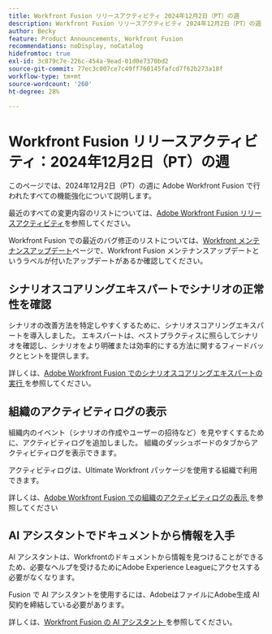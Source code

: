 ```yaml
---
title: Workfront Fusion リリースアクティビティ 2024年12月2日（PT）の週
description: Workfront Fusion リリースアクティビティ 2024年12月2日（PT）の週
author: Becky
feature: Product Announcements, Workfront Fusion
recommendations: noDisplay, noCatalog
hidefromtoc: true
exl-id: 3c879c7e-226c-454a-9ead-01d0e7370bd2
source-git-commit: 77ec3c007ce7c49ff760145fafcd7f62b273a18f
workflow-type: tm+mt
source-wordcount: '260'
ht-degree: 28%

---
```


# Workfront Fusion リリースアクティビティ：2024年12月2日（PT）の週

このページでは、2024年12月2日（PT）の週に Adobe Workfront Fusion で行われたすべての機能強化について説明します。

最近のすべての変更内容のリストについては、[Adobe Workfront Fusion リリースアクティビティ](/help/workfront-fusion/fusion-product-releases/fusion-release-activity.md)を参照してください。

Workfront Fusion での最近のバグ修正のリストについては、[Workfront メンテナンスアップデート](https://experienceleague.adobe.com/docs/workfront-known-issues/releases/current-updates.html?lang=ja)ページで、Workfront Fusion メンテナンスアップデートというラベルが付いたアップデートがあるか確認してください。

## シナリオスコアリングエキスパートでシナリオの正常性を確認

シナリオの改善方法を特定しやすくするために、シナリオスコアリングエキスパートを導入しました。 エキスパートは、ベストプラクティスに照らしてシナリオを確認し、シナリオをより明確または効率的にする方法に関するフィードバックとヒントを提供します。

詳しくは、[Adobe Workfront Fusion でのシナリオスコアリングエキスパートの実行 ](/help/workfront-fusion/manage-scenarios/run-scenario-scoring.md) を参照してください。

## 組織のアクティビティログの表示

組織内のイベント（シナリオの作成やユーザーの招待など）を見やすくするために、アクティビティログを追加しました。 組織のダッシュボードのタブからアクティビティログを表示できます。

アクティビティログは、Ultimate Workfront パッケージを使用する組織で利用できます。

詳しくは、[Adobe Workfront Fusion での組織のアクティビティログの表示 ](/help/workfront-fusion/set-up-and-manage-workfront-fusion/set-up-and-manage-orgs-and-teams/set-up-orgs-teams-and-users/view-activity-logs-for-an-org.md) を参照してください

## AI アシスタントでドキュメントから情報を入手

AI アシスタントは、Workfrontのドキュメントから情報を見つけることができるため、必要なヘルプを受けるためにAdobe Experience Leagueにアクセスする必要がなくなります。

Fusion で AI アシスタントを使用するには、AdobeはファイルにAdobe生成 AI 契約を締結している必要があります。

詳しくは、[Workfront Fusion の AI アシスタント ](/help/workfront-fusion/manage-scenarios/fusion-ai-assistant.md) を参照してください。
